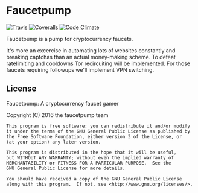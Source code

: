 # Faucetpump

[![Travis](https://img.shields.io/travis/ArchimedesPi/faucetpump.svg)](https://travis-ci.org/ArchimedesPi/faucetpump) [![Coveralls](https://img.shields.io/coveralls/ArchimedesPi/faucetpump.svg)](https://coveralls.io/github/ArchimedesPi/faucetpump) [![Code Climate](https://img.shields.io/codeclimate/github/ArchimedesPi/faucetpump.svg)]()

Faucetpump is a pump for cryptocurrency faucets.

It's more an excercise in automating lots of websites constantly and breaking captchas than an actual money-making scheme.
To defeat ratelimiting and cooldowns Tor recircuiting will be implemented.
For those faucets requiring followups we'll implement VPN switching.



## License
Faucetpump: A cryptocurrency faucet gamer

Copyright (C) 2016  the faucetpump team

```
This program is free software: you can redistribute it and/or modify
it under the terms of the GNU General Public License as published by
the Free Software Foundation, either version 3 of the License, or
(at your option) any later version.

This program is distributed in the hope that it will be useful,
but WITHOUT ANY WARRANTY; without even the implied warranty of
MERCHANTABILITY or FITNESS FOR A PARTICULAR PURPOSE.  See the
GNU General Public License for more details.

You should have received a copy of the GNU General Public License
along with this program.  If not, see <http://www.gnu.org/licenses/>.
```